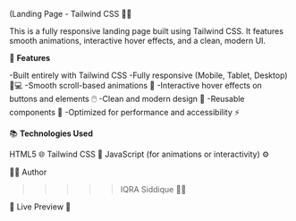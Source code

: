 (Landing Page - Tailwind CSS 🎨✨

This is a fully responsive landing page built using Tailwind CSS.
It features smooth animations, interactive hover effects, and a clean, modern UI.

🚀 **Features**

-Built entirely with Tailwind CSS
-Fully responsive (Mobile, Tablet, Desktop) 📱💻
-Smooth scroll-based animations 🎢
-Interactive hover effects on buttons and elements 🖱️
-Clean and modern design 🧼
-Reusable components 🔄
-Optimized for performance and accessibility ⚡

📚 **Technologies Used**

HTML5 🌐
Tailwind CSS 🌈
JavaScript (for animations or interactivity) ⚙️

🧑‍💻 Author  
>>>>>IQRA Siddique 👩‍💻

🔗 Live Preview 👀
 



